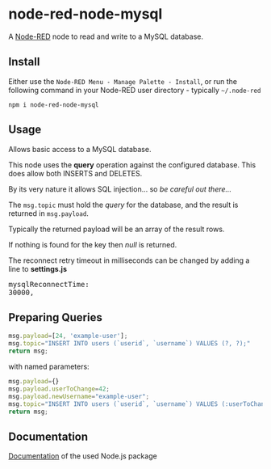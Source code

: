 node-red-node-mysql
========================
A <a href="http://nodered.org" target="_new">Node-RED</a> node to read and write to a MySQL database.

Install
-------

Either use the `Node-RED Menu - Manage Palette - Install`, or run the following command in your Node-RED user directory - typically `~/.node-red`

    npm i node-red-node-mysql


Usage
-----

Allows basic access to a MySQL database.

This node uses the <b>query</b> operation against the configured database. This does allow both INSERTS and DELETES.

By its very nature it allows SQL injection... so <i>be careful out there...</i>

The `msg.topic` must hold the <i>query</i> for the database, and the result is returned in `msg.payload`.

Typically the returned payload will be an array of the result rows.

If nothing is found for the key then <i>null</i> is returned.

The reconnect retry timeout in milliseconds can be changed by adding a line to <b>settings.js</b>
    <pre>mysqlReconnectTime: 30000,</pre></p>


Preparing Queries
-----
```javascript
msg.payload=[24, 'example-user'];
msg.topic="INSERT INTO users (`userid`, `username`) VALUES (?, ?);"
return msg;
```

with named parameters:

```javascript
msg.payload={}
msg.payload.userToChange=42;
msg.payload.newUsername="example-user";
msg.topic="INSERT INTO users (`userid`, `username`) VALUES (:userToChange, :newUsername) ON DUPLICATE KEY UPDATE `username`=:newUsername;"
return msg;
```
Documentation
-----
    
<a href="https://www.npmjs.com/package/mysql" target="_new">Documentation</a> of the used Node.js package    
